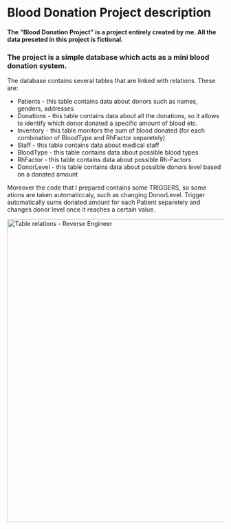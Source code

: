 # Blood Donation Project description

#### The "Blood Donation Project" is a project entirely created by me. All the data preseted in this project is fictional.

### The project is a simple database which acts as a mini blood donation system.

The database contains several tables that are linked with relations. These are:
- Patients - this table contains data about donors such as names, genders, addresses
- Donations - this table contains data about all the donations, so it allows to identify which donor donated a specific amount of blood etc.
- Inventory - this table monitors the sum of blood donated (for each combination of BloodType and RhFactor separetely)
- Staff - this table contains data about medical staff
- BloodType - this table contains data about possible blood types
- RhFactor - this table contains data about possible Rh-Factors
- DonorLevel - this table contains data about possible donors level based on a donated amount

Moreover the code that I prepared contains some TRIGGERS, so some ations are taken automaticcaly, such as changing DonorLevel. Trigger automatically sums donated amount for each Patient separetely and changes donor level once it reaches a certain value.

<img width="706" alt="Table relations - Reverse Engineer" src="https://user-images.githubusercontent.com/127242593/223764289-19fe3b4c-d9c2-4f94-98ee-abf3ba8e7f22.png">

